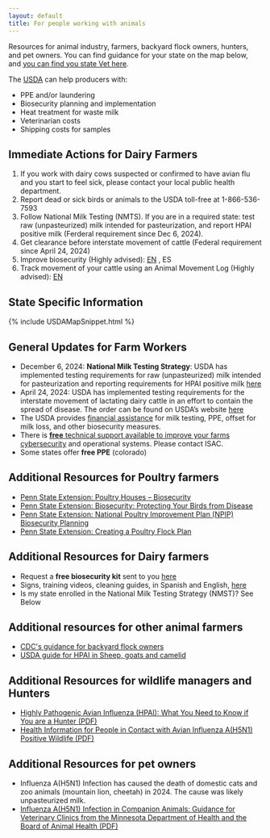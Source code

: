 ```yaml
---
layout: default
title: For people working with animals
---
```


Resources for animal industry, farmers, backyard flock owners, hunters, and pet owners. You can find guidance for your state on the map below, and [you can find you state Vet here](https://www.aphis.usda.gov/contact/animal-health?filter=report%20sick%20or%20dead%20livestock%2C%20aquatics%2C%20or%20poultry).

The [USDA](https://www.aphis.usda.gov/livestock-poultry-disease/avian/avian-influenza) can help producers with:
* PPE and/or laundering
* Biosecurity planning and implementation
* Heat treatment for waste milk
* Veterinarian costs
* Shipping costs for samples

## Immediate Actions for Dairy Farmers
1. If you work with dairy cows suspected or confirmed to have avian flu and you start to feel sick, please contact your local public health department.
2. Report dead or sick birds or animals to the USDA toll-free at 1-866-536-7593
3. Follow National Milk Testing (NMTS). If you are in a required state: test raw (unpasteurized) milk intended for pasteurization, and report HPAI positive milk (Ferderal requirement since Dec 6, 2024).
5. Get clearance before interstate movement of cattle  (Federal requirement since April 24, 2024)
6. Improve biosecurity (Highly advised): [EN](https://nationaldairyfarm.com/wp-content/uploads/2023/09/Enhanced-Biosecurity-Prep-Guide-1.pdf) , ES
7. Track movement of your cattle using an Animal Movement Log (Highly advised): [EN]()

## State Specific Information

{% include USDAMapSnippet.html %}

## General Updates for Farm Workers
* December 6, 2024: **National Milk Testing Strategy**: USDA has implemented testing requirements for raw (unpasteurized) milk intended for pasteurization and reporting requirements for HPAI positive milk [here](https://www.aphis.usda.gov/sites/default/files/20241205-federal-order-final.pdf)
* April 24, 2024: USDA has implemented testing requirements for the interstate movement of lactating dairy cattle in an effort to contain the spread of disease.  The order can be found on USDA’s website [here](https://www.aphis.usda.gov/sites/default/files/dairy-federal-order.pdf)
* The USDA provides [financial assistance](https://www.aphis.usda.gov/livestock-poultry-disease/avian/avian-influenza/hpai-detections/livestock/financial-assistance) for milk testing, PPE, offset for milk loss, and other biosecurity measures.  
* There is [**free** technical support available to improve your farms cybersecurity](https://www.isac.bio/post/update-hpai-h5n1-avian-influenza-2024) and operational systems. Please contact ISAC.
* Some states offer **free PPE** (colorado)


## Additional Resources for Poultry farmers
* [Penn State Extension: Poultry Houses – Biosecurity](https://extension.psu.edu/poultry-houses-biosecurity)
* [Penn State Extension: Biosecurity: Protecting Your Birds from Disease](https://extension.psu.edu/biosecurity-protecting-your-birds-from-disease)
* [Penn State Extension: National Poultry Improvement Plan (NPIP) Biosecurity Planning](https://extension.psu.edu/national-poultry-improvement-plan-npip-biosecurity-planning)
* [Penn State Extension: Creating a Poultry Flock Plan](https://extension.psu.edu/creating-a-poultry-flock-plan)

## Additional Resources for Dairy farmers
* Request a **free biosecurity kit** sent to you [here](https://www.centerfordairyexcellence.org/request-an-everyday-biosecurity-kit/)
* Signs, training videos, cleaning guides, in Spanish and English, [here](https://securemilksupply.org/training-materials/biosecurity/)
* Is my state enrolled in the National Milk Testing Strategy (NMST)? See Below

<script type='module' src='https://publicdashboards.dl.usda.gov/javascripts/api/tableau.embedding.3.latest.min.js'></script><tableau-viz id='tableau-viz' src='https://publicdashboards.dl.usda.gov/t/MRP_PUB/views/H5AIinDairyCattleNationalMilkTestingStrategy/CurrentDashboard' width='850' height='1227' hide-tabs toolbar='bottom' ></tableau-viz>


## Additional resources for other animal farmers 
* [CDC's guidance for backyard flock owners](https://www.cdc.gov/bird-flu/caring/)
* [USDA guide for HPAI in Sheep, goats and camelid](https://www.aphis.usda.gov/sites/default/files/small-ruminant-camelid-h5n1-info.pdf)

## Additional Resources for wildlife managers and Hunters
* [Highly Pathogenic Avian Influenza (HPAI): What You Need to Know if You are a Hunter (PDF)](https://www.health.state.mn.us/diseases/flu/current/healthinfohunter.pdf)
* [Health Information for People in Contact with Avian Influenza A(H5N1) Positive Wildlife (PDF)](https://www.health.state.mn.us/diseases/flu/current/healthinfowild.pdf)

## Additional Resources for pet owners
* Influenza A(H5N1) Infection has caused the death of domestic cats and zoo animals (mountain lion, cheetah) in 2024. The cause was likely unpasteurized milk.
* [Influenza A(H5N1) Infection in Companion Animals: Guidance for Veterinary Clinics from the Minnesota Department of Health and the Board of Animal Health (PDF)](https://www.health.state.mn.us/diseases/flu/current/factsheetforfetclinics.pdf)
